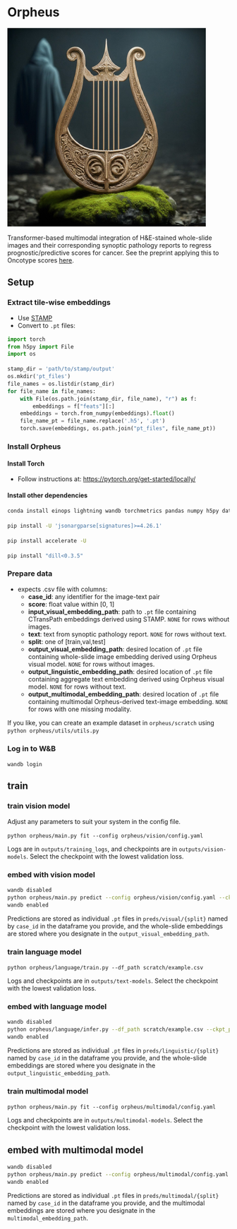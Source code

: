 # Orpheus

<img src="lyre.jpeg" alt="lyre" width="450"/>

Transformer-based multimodal integration of H&E-stained whole-slide images and their corresponding synoptic pathology reports to regress prognostic/predictive scores for cancer. See the preprint applying this to Oncotype scores [here]().

## Setup
### Extract tile-wise embeddings 
- Use [STAMP](https://github.com/KatherLab/STAMP)
- Convert to `.pt` files:
```python
import torch
from h5py import File
import os

stamp_dir = 'path/to/stamp/output'
os.mkdir('pt_files')
file_names = os.listdir(stamp_dir)  
for file_name in file_names:
    with File(os.path.join(stamp_dir, file_name), "r") as f:
        embeddings = f["feats"][:]
    embeddings = torch.from_numpy(embeddings).float()
    file_name_pt = file_name.replace('.h5', '.pt')
    torch.save(embeddings, os.path.join("pt_files", file_name_pt))
```
### Install Orpheus

#### Install Torch
- Follow instructions at: https://pytorch.org/get-started/locally/

#### Install other dependencies
```bash
conda install einops lightning wandb torchmetrics pandas numpy h5py datasets transformers evaluate scipy scikit-learn seaborn matplotlib statsmodels -c huggingface -c conda-forge

pip install -U 'jsonargparse[signatures]>=4.26.1'

pip install accelerate -U

pip install "dill<0.3.5"
```

### Prepare data
- expects .csv file with columns:
    - **case_id**: any identifier for the image-text pair
    - **score**: float value within [0, 1]
    - **input_visual_embedding_path**: path to `.pt` file containing CTransPath embeddings derived using STAMP. `NONE` for rows without images.
    - **text**: text from synoptic pathology report. `NONE` for rows without text.
    - **split**: one of [train,val,test]
    - **output_visual_embedding_path**: desired location of `.pt` file containing whole-slide image embedding derived using Orpheus visual model. `NONE` for rows without images.
    - **output_linguistic_embedding_path**: desired location of `.pt` file containing aggregate text embedding derived using Orpheus visual model. `NONE` for rows without text.
    - **output_multimodal_embedding_path**: desired location of `.pt` file containing multimodal Orpheus-derived text-image embedding. `NONE` for rows with one missing modality.

If you like, you can create an example dataset in `orpheus/scratch` using `python orpheus/utils/utils.py`

### Log in to W&B
`wandb login`

## train

### train vision model
Adjust any parameters to suit your system in the config file.

`python orpheus/main.py fit --config orpheus/vision/config.yaml`

Logs are in `outputs/training_logs`, and checkpoints are in `outputs/vision-models`. Select the checkpoint with the lowest validation loss.

### embed with vision model
```bash
wandb disabled
python orpheus/main.py predict --config orpheus/vision/config.yaml --ckpt_path outputs/vision-models/{best_model}.ckpt
wandb enabled
```

Predictions are stored as individual `.pt` files in `preds/visual/{split}` named by `case_id` in the dataframe you provide, and the whole-slide embeddings are stored where you designate in the `output_visual_embedding_path`.

### train language model
`python orpheus/language/train.py --df_path scratch/example.csv`

Logs and checkpoints are in `outputs/text-models`. Select the checkpoint with the lowest validation loss.

### embed with language model
```bash
wandb disabled
python orpheus/language/infer.py --df_path scratch/example.csv --ckpt_path outputs/text-models/{best_model}
wandb enabled
```
Predictions are stored as individual `.pt` files in `preds/linguistic/{split}` named by `case_id` in the dataframe you provide, and the whole-slide embeddings are stored where you designate in the `output_linguistic_embedding_path`.

### train multimodal model
`python orpheus/main.py fit --config orpheus/multimodal/config.yaml`

Logs and checkpoints are in `outputs/multimodal-models`. Select the checkpoint with the lowest validation loss.

## embed with multimodal model
```bash
wandb disabled
python orpheus/main.py predict --config orpheus/multimodal/config.yaml --ckpt_path outputs/multimodal-models/{best_model}.ckpt
wandb enabled
```

Predictions are stored as individual `.pt` files in `preds/multimodal/{split}` named by `case_id` in the dataframe you provide, and the multimodal embeddings are stored where you designate in the `multimodal_embedding_path`.